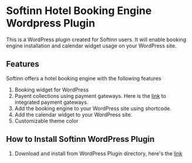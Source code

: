 # Softinn Hotel Booking Engine Wordpress Plugin
This is a WordPress plugin created for Softinn users. It will enable booking engine installation and calendar widget usage on your WordPress site.

## Features
Softinn offers a hotel booking engine with the following features
1. Booking widget for WordPress
1. Payent collections using payment gateways. Here is the [link](https://www.mysoftinn.com/integrations) to integrated payment gateways.
1. Add the booking engine to your WordPress site using shortcode.
1. Add the calendar widget to your WordPress site.
1. Customizable theme color

## How to Install Softinn WordPress Plugin
1. Download and install from WordPress Plugin directory, here's the [link](https://wordpress.org/plugins/softinn-booking-engine/)
